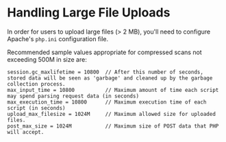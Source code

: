 # Handling Large File Uploads

In order for users to upload large files (> 2 MB), you'll need to configure
Apache's `php.ini` configuration file. 

Recommended sample values appropriate for compressed scans not exceeding 500M in size are: 

```
session.gc_maxlifetime = 10800  // After this number of seconds, stored data will be seen as 'garbage' and cleaned up by the garbage collection process.
max_input_time = 10800          // Maximum amount of time each script may spend parsing request data (in seconds)
max_execution_time = 10800      // Maximum execution time of each script (in seconds)
upload_max_filesize = 1024M     // Maximum allowed size for uploaded files.
post_max_size = 1024M           // Maximum size of POST data that PHP will accept.
```
